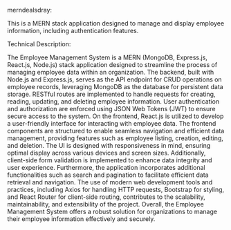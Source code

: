 merndealsdray:

This is a MERN stack application designed to manage and display employee information, including authentication features.


Technical Description:

The Employee Management System is a MERN (MongoDB, Express.js, React.js, Node.js) stack application designed to streamline the process of managing employee data within an organization. 
The backend, built with Node.js and Express.js, serves as the API endpoint for CRUD operations on employee records, leveraging MongoDB as the database for persistent data storage. 
RESTful routes are implemented to handle requests for creating, reading, updating, and deleting employee information. User authentication and authorization are enforced using JSON Web Tokens (JWT) 
to ensure secure access to the system. On the frontend, React.js is utilized to develop a user-friendly interface for interacting with employee data. The frontend components are structured to enable 
seamless navigation and efficient data management, providing features such as employee listing, creation, editing, and deletion. The UI is designed with responsiveness in mind, ensuring optimal display 
across various devices and screen sizes. Additionally, client-side form validation is implemented to enhance data integrity and user experience. Furthermore, the application incorporates additional functionalities 
such as search and pagination to facilitate efficient data retrieval and navigation. The use of modern web development tools and practices, including Axios for handling HTTP requests, Bootstrap for styling, and 
React Router for client-side routing, contributes to the scalability, maintainability, and extensibility of the project. Overall, the Employee Management System offers a robust solution for organizations to manage 
their employee information effectively and securely.
